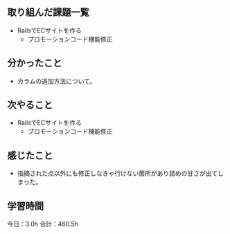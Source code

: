 ## 取り組んだ課題一覧
*  RailsでECサイトを作る
   * プロモーションコード機能修正
## 分かったこと
* カラムの追加方法について。
  
    
    

## 次やること
*  RailsでECサイトを作る
   *  プロモーションコード機能修正
## 感じたこと
*  指摘された点以外にも修正しなきゃ行けない箇所があり詰めの甘さが出てしまった。
 
## 学習時間
今日：3.0h
合計：460.5h
